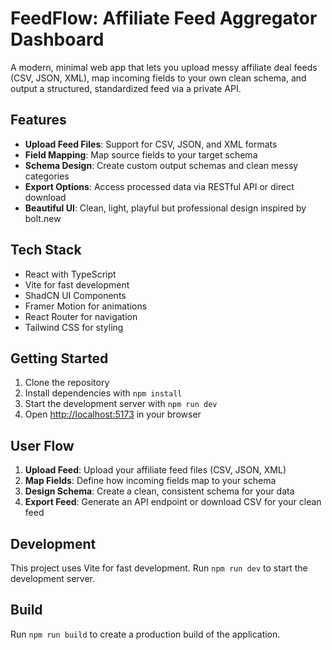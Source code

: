# FeedFlow: Affiliate Feed Aggregator Dashboard

A modern, minimal web app that lets you upload messy affiliate deal feeds (CSV, JSON, XML), map incoming fields to your own clean schema, and output a structured, standardized feed via a private API.

## Features

- **Upload Feed Files**: Support for CSV, JSON, and XML formats
- **Field Mapping**: Map source fields to your target schema
- **Schema Design**: Create custom output schemas and clean messy categories
- **Export Options**: Access processed data via RESTful API or direct download
- **Beautiful UI**: Clean, light, playful but professional design inspired by bolt.new

## Tech Stack

- React with TypeScript
- Vite for fast development
- ShadCN UI Components
- Framer Motion for animations
- React Router for navigation
- Tailwind CSS for styling

## Getting Started

1. Clone the repository
2. Install dependencies with `npm install`
3. Start the development server with `npm run dev`
4. Open [http://localhost:5173](http://localhost:5173) in your browser

## User Flow

1. **Upload Feed**: Upload your affiliate feed files (CSV, JSON, XML)
2. **Map Fields**: Define how incoming fields map to your schema
3. **Design Schema**: Create a clean, consistent schema for your data
4. **Export Feed**: Generate an API endpoint or download CSV for your clean feed

## Development

This project uses Vite for fast development. Run `npm run dev` to start the development server.

## Build

Run `npm run build` to create a production build of the application.